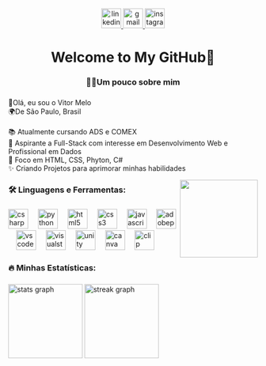 ###

<div align="center">
  <a href="https://www.linkedin.com/in/oficialvitormelo/" target="_blank">
    <img src="https://img.shields.io/static/v1?message=LinkedIn&logo=linkedin&label=&color=0077B5&logoColor=white&labelColor=&style=for-the-badge" height="40" alt="linkedin logo"  />
  </a>
  <a href="mailto:vitormelocusos@gmail.com" target="_blank">
    <img src="https://img.shields.io/static/v1?message=Gmail&logo=gmail&label=&color=D14836&logoColor=white&labelColor=&style=for-the-badge" height="40" alt="gmail logo"  />
  </a>
  <a href="https://www.instagram.com/oficialvitormelo/" target="_blank">
    <img src="https://img.shields.io/static/v1?message=Instagram&logo=instagram&label=&color=E4405F&logoColor=white&labelColor=&style=for-the-badge" height="40" alt="instagram logo"  />
  </a>
</div>

###

<h1 align="center">Welcome to My GitHub👋</h1>

###

<h3 align="center">👩‍💻Um pouco sobre mim</h3>

###

<p align="left">💙Olá, eu sou o Vitor Melo<br>🌍De São Paulo, Brasil<br><br> 📚 Atualmente cursando ADS e COMEX<br>💭 Aspirante a Full-Stack com interesse em Desenvolvimento Web e Profissional em Dados<br>🎯 Foco em HTML, CSS, Phyton, C#<br> ✨ Criando Projetos para aprimorar minhas habilidades</p> 

<img align="right" height="157" src="https://art.ngfiles.com/images/6398000/6398215_1650301_acecre4m_sonic-mania-adventures-pixel-style.6180260560ce4141f640e4001a2690ec.webp?f1737851681"  />

###

<h3 align="left">🛠 Linguagens e Ferramentas:</h3>

###

<div align="left">
  <img src="https://cdn.jsdelivr.net/gh/devicons/devicon/icons/csharp/csharp-original.svg" height="40" alt="csharp logo"  />
  <img width="12" />
  <img src="https://skillicons.dev/icons?i=py" height="40" alt="python logo"  />
  <img width="12" />
  <img src="https://cdn.jsdelivr.net/gh/devicons/devicon/icons/html5/html5-original.svg" height="40" alt="html5 logo"  />
  <img width="12" />
  <img src="https://cdn.jsdelivr.net/gh/devicons/devicon/icons/css3/css3-original.svg" height="40" alt="css3 logo"  />
  <img width="12" />
  <img src="https://cdn.jsdelivr.net/gh/devicons/devicon/icons/javascript/javascript-original.svg" height="40" alt="javascript logo"  />
  <img width="12" />
  <img src="https://skillicons.dev/icons?i=ps" height="40" alt="adobephotoshop logo"  />
  <img width="12" />
  <img src="https://cdn.jsdelivr.net/gh/devicons/devicon/icons/vscode/vscode-original.svg" height="40" alt="vscode logo"  />
  <img width="12" />
  <img src="https://cdn.jsdelivr.net/gh/devicons/devicon/icons/visualstudio/visualstudio-plain.svg" height="40" alt="visualstudio logo"  />
  <img width="12" />
  <img src="https://cdn.simpleicons.org/unity/FFFFFF" height="40" alt="unity logo"  />
  <img width="12" />
  <img src="https://cdn.jsdelivr.net/gh/devicons/devicon/icons/canva/canva-original.svg" height="40" alt="canva logo"  />
  <img width="12" />
  <img src="https://github.com/user-attachments/assets/ef88f574-a8c2-433a-a28f-9a2386d43891" height="40" alt="clip studio logo"  />
</div>

###

<h3 align="left">🔥   Minhas Estatísticas:</h3>

###

  <div align="left">
  <img src="https://github-readme-stats.vercel.app/api?username=VitorMelo19&hide_title=false&hide_rank=false&show_icons=true&include_all_commits=true&count_private=true&disable_animations=false&theme=react&locale=pt-br&hide_border=false&order=1" height="150" alt="stats graph"  />
  <img src="https://streak-stats.demolab.com?user=VitorMelo19&locale=pt-br&mode=daily&theme=react&hide_border=false&border_radius=5&order=3" height="150" alt="streak graph"  /> <br>
</div>

###
